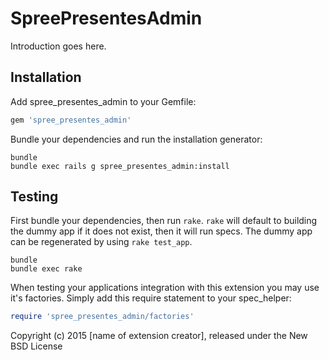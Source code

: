 SpreePresentesAdmin
===================

Introduction goes here.

Installation
------------

Add spree_presentes_admin to your Gemfile:

```ruby
gem 'spree_presentes_admin'
```

Bundle your dependencies and run the installation generator:

```shell
bundle
bundle exec rails g spree_presentes_admin:install
```

Testing
-------

First bundle your dependencies, then run `rake`. `rake` will default to building the dummy app if it does not exist, then it will run specs. The dummy app can be regenerated by using `rake test_app`.

```shell
bundle
bundle exec rake
```

When testing your applications integration with this extension you may use it's factories.
Simply add this require statement to your spec_helper:

```ruby
require 'spree_presentes_admin/factories'
```

Copyright (c) 2015 [name of extension creator], released under the New BSD License
